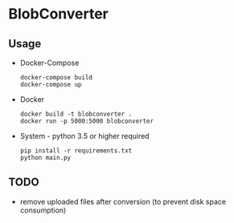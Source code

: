 # BlobConverter

## Usage

- Docker-Compose

    ```
    docker-compose build
    docker-compose up
    ```

- Docker

    ```
    docker build -t blobconverter .
    docker run -p 5000:5000 blobconverter
    ```

- System - python 3.5 or higher required

    ```
    pip install -r requirements.txt
    python main.py
    ```

## TODO

- remove uploaded files after conversion (to prevent disk space consumption)
